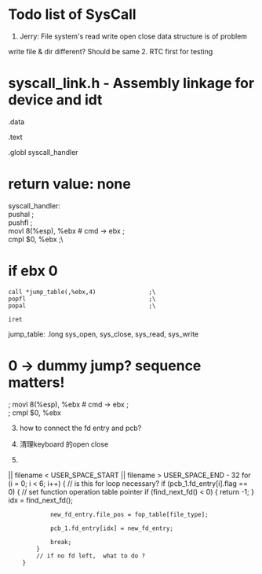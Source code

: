 # Todo list of SysCall

1. Jerry: File system's read write open close
data structure is of problem

write file & dir different?
Should be same
2. 
RTC first for testing

# syscall_link.h - Assembly linkage for device and idt
.data

.text

.globl syscall_handler
# return value: none
syscall_handler:                            \
    pushal                                  ;\
    pushfl                                  ;\
	movl	8(%esp), %ebx   #  cmd -> ebx   ;\
	cmpl	$0, %ebx                        ;\
# if ebx 0                  

    call *jump_table(,%ebx,4)               ;\
    popfl                                   ;\
    popal                                   ;\

    iret



jump_table:
		.long sys_open, sys_close, sys_read, sys_write


# 0 -> dummy jump? sequence matters!



; movl	8(%esp), %ebx   #  cmd -> ebx   ;\
	; cmpl	$0, %ebx            

3. how to connect the fd entry and pcb?


4. 清理keyboard 的open close

5. 
|| filename < USER_SPACE_START || filename > USER_SPACE_END - 32
        for (i = 0; i < 6; i++) { // is this for loop necessary?
            if (pcb_1.fd_entry[i].flag == 0) {
                // set function operation table pointer
                if (find_next_fd() < 0) {
                    return -1;
                }
                idx = find_next_fd();
                
                new_fd_entry.file_pos = fop_table[file_type];

                pcb_1.fd_entry[idx] = new_fd_entry;

                break;
            }
            // if no fd left,  what to do ?
        }
